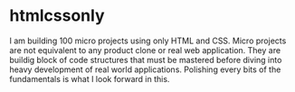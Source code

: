 # htmlcssonly
I am building 100 micro projects using only HTML and CSS. Micro projects are not equivalent to any product clone or real web application. They are buildig block of code structures that must be mastered before diving into heavy development of real world applications. Polishing every bits of the fundamentals is what I look forward in this.
